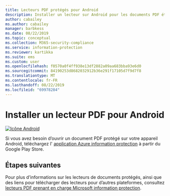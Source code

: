 ```yaml
---
title: Lecteurs PDF protégés pour Android
description: Installer un lecteur sur Android pour les documents PDF étiquetés pour la classification et la protection
author: cabailey
ms.author: cabailey
manager: barbkess
ms.date: 08/22/2019
ms.topic: conceptual
ms.collection: M365-security-compliance
ms.service: information-protection
ms.reviewer: kartikka
ms.suite: ems
ms.custom: user
ms.openlocfilehash: f0570a0f4ff938e13df2882a09aa683bba93e6d0
ms.sourcegitcommit: 84190253d8682032912b36e291f17105d7f9d7f8
ms.translationtype: MT
ms.contentlocale: fr-FR
ms.lasthandoff: 08/22/2019
ms.locfileid: "69978284"
---
```

# <a name="install-a-pdf-reader-for-android"></a>Installer un lecteur PDF pour Android

[![Icône Android](../media/develop/android-icon.png)](https://go.microsoft.com/fwlink/?LinkId=325340)

Si vous avez besoin d’ouvrir un document PDF protégé sur votre appareil Android, téléchargez l' [application Azure information protection](https://go.microsoft.com/fwlink/?LinkId=325340) à partir du Google Play Store.

## <a name="next-steps"></a>Étapes suivantes

Pour plus d’informations sur les lecteurs de documents protégés, ainsi que des liens pour télécharger des lecteurs pour d’autres plateformes, consultez [lecteurs PDF prenant en charge Microsoft information protection](protected-pdf-readers.md).

